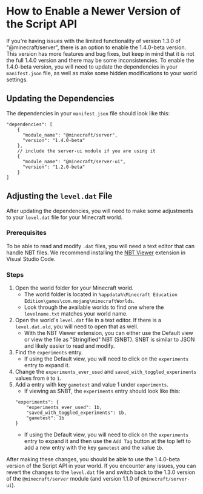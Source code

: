 # How to Enable a Newer Version of the Script API

If you're having issues with the limited functionality of version 1.3.0 of "@minecraft/server", there is an option to enable the 1.4.0-beta version. This version has more features and bug fixes, but keep in mind that it is not the full 1.4.0 version and there may be some inconsistencies. To enable the 1.4.0-beta version, you will need to update the dependencies in your `manifest.json` file, as well as make some hidden modifications to your world settings.

## Updating the Dependencies
The dependencies in your `manifest.json` file should look like this:

```jsonc
"dependencies": [
    {
      "module_name": "@minecraft/server",
      "version": "1.4.0-beta"
    },
    // include the server-ui module if you are using it
    {
      "module_name": "@minecraft/server-ui",
      "version": "1.2.0-beta"
    }
]
```

## Adjusting the `level.dat` File
After updating the dependencies, you will need to make some adjustments to your `level.dat` file for your Minecraft world. 

### Prerequisites
To be able to read and modify `.dat` files, you will need a text editor that can handle NBT files. We recommend installing the [NBT Viewer](https://marketplace.visualstudio.com/items?itemName=misodee.vscode-nbt) extension in Visual Studio Code.

### Steps
1. Open the world folder for your Minecraft world.
    - The world folder is located in `%appdata%\Minecraft Education Edition\games\com.mojang\minecraftWorlds`.
    - Look through the available worlds to find one where the `levelname.txt` matches your world name.
2. Open the world's `level.dat` file in a text editor. If there is a `level.dat.old`, you will need to open that as well.
    - With the NBT Viewer extension, you can either use the Default view or view the file as "Stringified" NBT (SNBT). SNBT is similar to JSON and likely easier to read and modify.
3. Find the `experiments` entry. 
    - If using the Default view, you will need to click on the `experiments` entry to expand it.
4. Change the `experiments_ever_used` and `saved_with_toggled_experiments` values from `0` to `1`. 
5. Add a entry with key `gametest` and value 1 under `experiments`.
    - If viewing as SNBT, the `experiments` entry should look like this:
    ```snbt
    "experiments": {
        "experiments_ever_used": 1b,
        "saved_with_toggled_experiments": 1b,
        "gametest": 1b
    }
    ```
    - If using the Default view, you will need to click on the `experiments` entry to expand it and then use the `Add Tag` button at the top left to add a new entry with the key `gametest` and the value `1b`.

After making these changes, you should be able to use the 1.4.0-beta version of the Script API in your world. If you encounter any issues, you can revert the changes to the `level.dat` file and switch back to the 1.3.0 version of the `@minecraft/server` module (and version 1.1.0 of `@minecraft/server-ui`).
